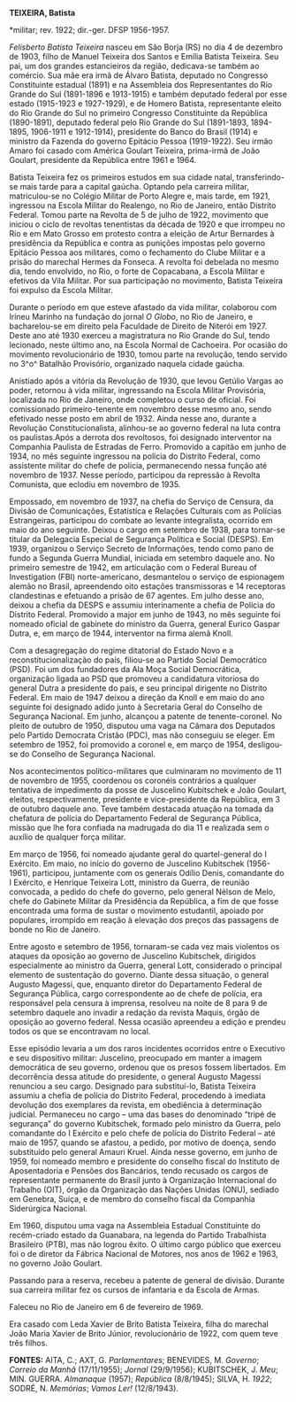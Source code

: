 **TEIXEIRA, Batista**

\*militar; rev. 1922; dir.-ger. DFSP 1956-1957.

*Felisberto Batista Teixeira* nasceu em São Borja (RS) no dia 4 de
dezembro de 1903, filho de Manuel Teixeira dos Santos e Emília Batista
Teixeira. Seu pai, um dos grandes estancieiros da região, dedicava-se
também ao comércio. Sua mãe era irmã de Álvaro Batista, deputado no
Congresso Constituinte estadual (1891) e na Assembleia dos
Representantes do Rio Grande do Sul (1891-1896 e 1913-1915) e também
deputado federal por esse estado (1915-1923 e 1927-1929), e de Homero
Batista, representante eleito do Rio Grande do Sul no primeiro Congresso
Constituinte da República (1890-1891), deputado federal pelo Rio Grande
do Sul (1891-1893, 1894-1895, 1906-1911 e 1912-1914), presidente do
Banco do Brasil (1914) e ministro da Fazenda do governo Epitácio Pessoa
(1919-1922). Seu irmão Amaro foi casado com América Goulart Teixeira,
prima-irmã de João Goulart, presidente da República entre 1961 e 1964.

Batista Teixeira fez os primeiros estudos em sua cidade natal,
transferindo-se mais tarde para a capital gaúcha. Optando pela carreira
militar, matriculou-se no Colégio Militar de Porto Alegre e, mais tarde,
em 1921, ingressou na Escola Militar do Realengo, no Rio de Janeiro,
então Distrito Federal. Tomou parte na Revolta de 5 de julho de 1922,
movimento que iniciou o ciclo de revoltas tenentistas da década de 1920
e que irrompeu no Rio e em Mato Grosso em protesto contra a eleição de
Artur Bernardes à presidência da República e contra as punições impostas
pelo governo Epitácio Pessoa aos militares, como o fechamento do Clube
Militar e a prisão do marechal Hermes da Fonseca. A revolta foi debelada
no mesmo dia, tendo envolvido, no Rio, o forte de Copacabana, a Escola
Militar e efetivos da Vila Militar. Por sua participação no movimento,
Batista Teixeira foi expulso da Escola Militar.

Durante o período em que esteve afastado da vida militar, colaborou com
Irineu Marinho na fundação do jornal *O Globo*, no Rio de Janeiro, e
bacharelou-se em direito pela Faculdade de Direito de Niterói em 1927.
Deste ano até 1930 exerceu a magistratura no Rio Grande do Sul, tendo
lecionado, neste último ano, na Escola Normal de Cachoeira. Por ocasião
do movimento revolucionário de 1930, tomou parte na revolução, tendo
servido no 3^o^ Batalhão Provisório, organizado naquela cidade gaúcha.

Anistiado após a vitória da Revolução de 1930, que levou Getúlio Vargas
ao poder, retornou à vida militar, ingressando na Escola Militar
Provisória, localizada no Rio de Janeiro, onde completou o curso de
oficial. Foi comissionado primeiro-tenente em novembro desse mesmo ano,
sendo efetivado nesse posto em abril de 1932. Ainda nesse ano, durante a
Revolução Constitucionalista, alinhou-se ao governo federal na luta
contra os paulistas.Após a derrota dos revoltosos, foi designado
interventor na Companhia Paulista de Estradas de Ferro. Promovido a
capitão em junho de 1934, no mês seguinte ingressou na polícia do
Distrito Federal, como assistente militar do chefe de polícia,
permanecendo nessa função até novembro de 1937. Nesse período,
participou da repressão à Revolta Comunista, que eclodiu em novembro de
1935.

Empossado, em novembro de 1937, na chefia do Serviço de Censura, da
Divisão de Comunicações, Estatística e Relações Culturais com as
Polícias Estrangeiras, participou do combate ao levante integralista,
ocorrido em maio do ano seguinte. Deixou o cargo em setembro de 1938,
para tornar-se titular da Delegacia Especial de Segurança Política e
Social (DESPS). Em 1939, organizou o Serviço Secreto de Informações,
tendo como pano de fundo a Segunda Guerra Mundial, iniciada em setembro
daquele ano. No primeiro semestre de 1942, em articulação com o Federal
Bureau of Investigation (FBI) norte-americano, desmantelou o serviço de
espionagem alemão no Brasil, apreendendo oito estações transmissoras e
14 receptoras clandestinas e efetuando a prisão de 67 agentes. Em julho
desse ano, deixou a chefia da DESPS e assumiu interinamente a chefia de
Polícia do Distrito Federal. Promovido a major em junho de 1943, no mês
seguinte foi nomeado oficial de gabinete do ministro da Guerra, general
Eurico Gaspar Dutra, e, em março de 1944, interventor na firma alemã
Knoll.

Com a desagregação do regime ditatorial do Estado Novo e a
reconstitucionalização do país, filiou-se ao Partido Social Democrático
(PSD). Foi um dos fundadores da Ala Moça Social Democrática, organização
ligada ao PSD que promoveu a candidatura vitoriosa do general Dutra a
presidente do país, e seu principal dirigente no Distrito Federal. Em
maio de 1947 deixou a direção da Knoll e em maio do ano seguinte foi
designado adido junto à Secretaria Geral do Conselho de Segurança
Nacional. Em junho, alcançou a patente de tenente-coronel. No pleito de
outubro de 1950, disputou uma vaga na Câmara dos Deputados pelo Partido
Democrata Cristão (PDC), mas não conseguiu se eleger. Em setembro de
1952, foi promovido a coronel e, em março de 1954, desligou-se do
Conselho de Segurança Nacional.

Nos acontecimentos político-militares que culminaram no movimento de 11
de novembro de 1955, coordenou os coronéis contrários a qualquer
tentativa de impedimento da posse de Juscelino Kubitschek e João
Goulart, eleitos, respectivamente, presidente e vice-presidente da
República, em 3 de outubro daquele ano. Teve também destacada atuação na
tomada da chefatura de polícia do Departamento Federal de Segurança
Pública, missão que lhe fora confiada na madrugada do dia 11 e realizada
sem o auxílio de qualquer força militar.

Em março de 1956, foi nomeado ajudante geral do quartel-general do I
Exército. Em maio, no início do governo de Juscelino Kubitschek
(1956-1961), participou, juntamente com os generais Odílio Denis,
comandante do I Exército, e Henrique Teixeira Lott, ministro da Guerra,
de reunião convocada, a pedido do chefe do governo, pelo general Nélson
de Melo, chefe do Gabinete Militar da Presidência da República, a fim de
que fosse encontrada uma forma de sustar o movimento estudantil, apoiado
por populares, irrompido em reação à elevação dos preços das passagens
de bonde no Rio de Janeiro.

Entre agosto e setembro de 1956, tornaram-se cada vez mais violentos os
ataques da oposição ao governo de Juscelino Kubitschek, dirigidos
especialmente ao ministro da Guerra, general Lott, considerado o
principal elemento de sustentação do governo. Diante dessa situação, o
general Augusto Magessi, que, enquanto diretor do Departamento Federal
de Segurança Pública, cargo correspondente ao de chefe de polícia, era
responsável pela censura à imprensa, resolveu na noite de 8 para 9 de
setembro daquele ano invadir a redação da revista Maquis, órgão de
oposição ao governo federal. Nessa ocasião apreendeu a edição e prendeu
todos os que se encontravam no local.

Esse episódio levaria a um dos raros incidentes ocorridos entre o
Executivo e seu dispositivo militar: Juscelino, preocupado em manter a
imagem democrática de seu governo, ordenou que os presos fossem
libertados. Em decorrência dessa atitude do presidente, o general
Augusto Magessi renunciou a seu cargo. Designado para substituí-lo,
Batista Teixeira assumiu a chefia de polícia do Distrito Federal,
procedendo à imediata devolução dos exemplares da revista, em obediência
à determinação judicial. Permaneceu no cargo – uma das bases do
denominado “tripé de segurança” do governo Kubitschek, formado pelo
ministro da Guerra, pelo comandante do I Exército e pelo chefe de
polícia do Distrito Federal – até maio de 1957, quando se afastou, a
pedido, por motivo de doença, sendo substituído pelo general Amauri
Kruel. Ainda nesse governo, em junho de 1959, foi nomeado membro e
presidente do conselho fiscal do Instituto de Aposentadoria e Pensões
dos Bancários, tendo recusado os cargos de representante permanente do
Brasil junto à Organização Internacional do Trabalho (OIT), órgão da
Organização das Nações Unidas (ONU), sediado em Genebra, Suíça, e de
membro do conselho fiscal da Companhia Siderúrgica Nacional.

Em 1960, disputou uma vaga na Assembleia Estadual Constituinte do
recém-criado estado da Guanabara, na legenda do Partido Trabalhista
Brasileiro (PTB), mas não logrou êxito. O último cargo público que
exerceu foi o de diretor da Fábrica Nacional de Motores, nos anos de
1962 e 1963, no governo João Goulart.

Passando para a reserva, recebeu a patente de general de divisão.
Durante sua carreira militar fez os cursos de infantaria e da Escola de
Armas.

Faleceu no Rio de Janeiro em 6 de fevereiro de 1969.

Era casado com Leda Xavier de Brito Batista Teixeira, filha do marechal
João Maria Xavier de Brito Júnior, revolucionário de 1922, com quem teve
três filhos.

**FONTES:** AITA, C.; AXT, G. *Parlamentares*; BENEVIDES, M. *Governo*;
*Correio da Manhã* (17/11/1955); *Jornal* (29/9/1956); KUBITSCHEK, J.
*Meu*; MIN. GUERRA. *Almanaque* (1957); *República* (8/8/1945); SILVA,
H. *1922*; SODRÉ, N. *Memórias*; *Vamos Ler!* (12/8/1943).
